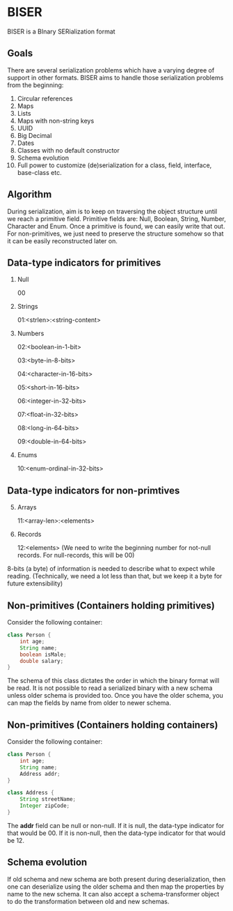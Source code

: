 # BISER

BISER is a BInary SERialization format


## Goals

There are several serialization problems which have a varying degree of support in other formats.
BISER aims to handle those serialization problems from the beginning:

1. Circular references
2. Maps
3. Lists
4. Maps with non-string keys
5. UUID
6. Big Decimal
7. Dates
8. Classes with no default constructor
9. Schema evolution
10. Full power to customize (de)serialization for a class, field, interface, base-class etc.



## Algorithm

During serialization, aim is to keep on traversing the object structure until we reach a primitive field.
Primitive fields are: Null, Boolean, String, Number, Character and Enum.
Once a primitive is found, we can easily write that out.
For non-primitives, we just need to preserve the structure somehow so that it can be easily reconstructed later on.



## Data-type indicators for primitives

1. Null
  
   00

2. Strings
  
   01:\<strlen\>:\<string-content\>

3. Numbers

   02:\<boolean-in-1-bit\>
   
   03:\<byte-in-8-bits\>
   
   04:\<character-in-16-bits\>
   
   05:\<short-in-16-bits\>
   
   06:\<integer-in-32-bits\>
   
   07:\<float-in-32-bits\>
   
   08:\<long-in-64-bits\>
   
   09:\<double-in-64-bits\>
   
4. Enums
  
   10:\<enum-ordinal-in-32-bits\>



## Data-type indicators for non-primtives

5. Arrays

   11:\<array-len\>:\<elements\>

6. Records
  
   12:\<elements\> (We need to write the beginning number for not-null records. For null-records, this will be 00)




8-bits (a byte) of information is needed to describe what to expect while reading.
(Technically, we need a lot less than that, but we keep it a byte for future extensibility)



## Non-primitives (Containers holding primitives)

Consider the following container:

```java
class Person {
    int age;
    String name;
    boolean isMale;
    double salary;
}
```

The schema of this class dictates the order in which the binary format will be read.
It is not possible to read a serialized binary with a new schema unless older schema is provided too.
Once you have the older schema, you can map the fields by name from older to newer schema.



## Non-primitives (Containers holding containers)

Consider the following container:

```java
class Person {
    int age;
    String name;
    Address addr;
}

class Address {
    String streetName;
    Integer zipCode;
}
```

The **addr** field can be null or non-null.
If it is null, the data-type indicator for that would be 00.
If it is non-null, then the data-type indicator for that would be 12.


## Schema evolution

If old schema and new schema are both present during deserialization, then one can deserialize using the older schema
and then map the properties by name to the new schema.
It can also accept a schema-transformer object to do the transformation between old and new schemas.



